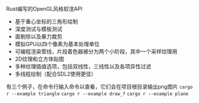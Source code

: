 Rust编写的OpenGL风格软渲API
- 基于重心坐标的三角形绘制
- 深度测试与模板测试
- 面剔除以及暴力裁剪
- 模拟GPU以四个像素为基本处理单位
- 可编程渲染管线，片段着色器被分为两个小阶段，其中一个采样纹理用
- 2D纹理和立方体贴图
- 多种纹理插值选项，包括双线性，三线性以及各项异性过滤
- 多线程绘制（配合SDL2使用更佳）

有三个例子，在命令行输入命令以查看，它们会在项目根目录输出png图片
`cargo r --example triangle`
`cargo r --example draw_f`
`cargo r --example plane`